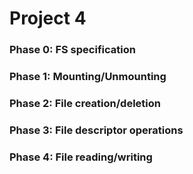 # Project 4

### Phase 0: FS specification

### Phase 1: Mounting/Unmounting

### Phase 2: File creation/deletion

### Phase 3: File descriptor operations

### Phase 4: File reading/writing
